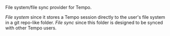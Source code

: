 File system/file sync provider for Tempo.

*File system* since it stores a Tempo session directly to the user's file system in a git repo-like folder.
*File sync* since this folder is designed to be synced with other Tempo users.